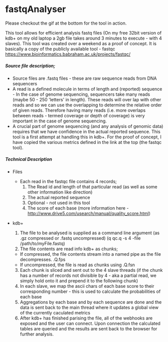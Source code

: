 # fastqAnalyser

Please checkout the gif at the bottom for the tool in action.

This tool allows for efficient analysis fastq files (On my free 32bit version of kdb+ on my old laptop a 2gb file takes around 3 minutes to execute - with 4 slaves). This tool was created over a weekend as a proof of concept. It is basically a copy of the publicly available tool - fastqc https://www.bioinformatics.babraham.ac.uk/projects/fastqc/ 

##### Source file description;
  * Source files are .fastq files - these are raw sequence reads from DNA sequencers
  * A read is a defined molecule in terms of length and (reported) sequence - In the case of genome sequencing, sequencers take many reads (maybe 50 - 250 'letters' in length). These reads will over lap with other reads and so we can use the overlapping to determine the relative order of given reads. Therefore having many reads (i.e. more overlaps between reads - termed coverage or depth of coverage) is very important in the case of genome sequencing.
  * A crucial part of genome sequencing (and any analysis of genomic data) requires that we have confidence in the actual reported sequence. This tool is a first attempt at handling this in kdb+. For the proof of concept, I have copied the various metrics defined in the link at the top (the fastqc tool).
  
##### Technical Description
* Files
  * Each read in the fastqc file contains 4 records;
    1. The Read id and length of that particular read (as well as some other information like direction)
    2. The actual reported sequence
    3. Optional - not used in this tool
    4. The score of each base (more information here - http://www.drive5.com/usearch/manual/quality_score.html)
    
* kdb+
  1. The file to be analysed is supplied as a command line argument (as .gz compressed or .fastq uncompressed) (q qc.q -s 4 -file /path/to/myFile.fastq)
  2. The file contents are read info kdb+ as chunks;
    * If compressed, the file contents stream into a named pipe as the file decompresses. .Q.fps
    * If uncompressed, the file is read as chunks using .Q.fsn
  3. Each chunk is sliced and sent out to the 4 slave threads (if the chunk has a number of records not divisible by 4 - aka a partial read, we simply hold onto it and prepend it to the following chunk)
  4. In each slave, we map the ascii chars of each base score to their corresponding number - this is used to calculate the probabilities of each base
  5. Aggregations by each base and by each sequence are done and the data is sent back to the main thread where it updates a global view of the currently caculated metrics
  6. After kdb+ has finished parising the file, all of the webhooks are exposed and the user can connect. Upon connection the calculated tables are queried and the results are sent back to the browser for further analysis.
  
  

  
